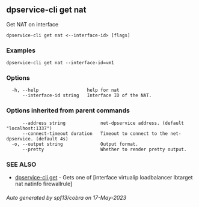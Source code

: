 ## dpservice-cli get nat

Get NAT on interface

```
dpservice-cli get nat <--interface-id> [flags]
```

### Examples

```
dpservice-cli get nat --interface-id=vm1
```

### Options

```
  -h, --help                  help for nat
      --interface-id string   Interface ID of the NAT.
```

### Options inherited from parent commands

```
      --address string             net-dpservice address. (default "localhost:1337")
      --connect-timeout duration   Timeout to connect to the net-dpservice. (default 4s)
  -o, --output string              Output format.
      --pretty                     Whether to render pretty output.
```

### SEE ALSO

* [dpservice-cli get](dpservice-cli_get.md)	 - Gets one of [interface virtualip loadbalancer lbtarget nat natinfo firewallrule]

###### Auto generated by spf13/cobra on 17-May-2023
